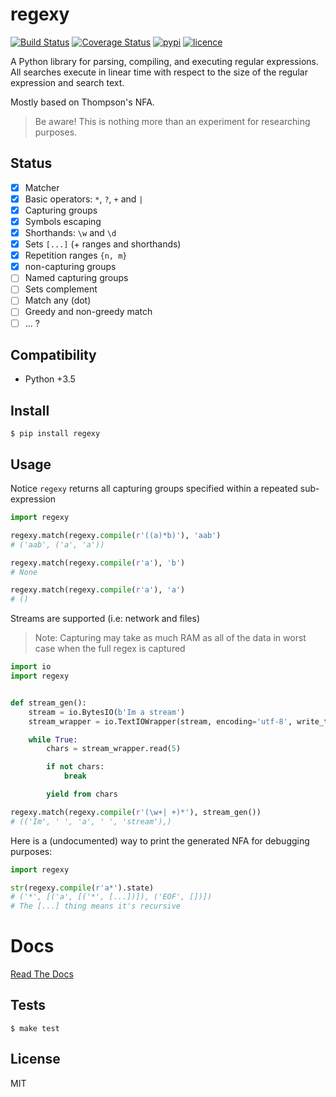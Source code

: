 # regexy

[![Build Status](https://img.shields.io/travis/nitely/regexy.svg?style=flat-square)](https://travis-ci.org/nitely/regexy)
[![Coverage Status](https://img.shields.io/coveralls/nitely/regexy.svg?style=flat-square)](https://coveralls.io/r/nitely/regexy)
[![pypi](https://img.shields.io/pypi/v/regexy.svg?style=flat-square)](https://pypi.python.org/pypi/regexy)
[![licence](https://img.shields.io/pypi/l/regexy.svg?style=flat-square)](https://raw.githubusercontent.com/nitely/regexy/master/LICENSE)


A Python library for parsing, compiling, and executing regular expressions.
All searches execute in linear time with respect to the size of the regular
expression and search text.

Mostly based on Thompson's NFA.

> Be aware!
> This is nothing more than an experiment for researching purposes.

## Status

- [x] Matcher
- [x] Basic operators: `*`, `?`, `+` and `|`
- [x] Capturing groups
- [x] Symbols escaping
- [x] Shorthands: `\w` and `\d`
- [x] Sets `[...]` (+ ranges and shorthands)
- [x] Repetition ranges `{n, m}`
- [x] non-capturing groups
- [ ] Named capturing groups
- [ ] Sets complement
- [ ] Match any (dot)
- [ ] Greedy and non-greedy match
- [ ] ... ?

## Compatibility

* Python +3.5


## Install

```
$ pip install regexy
```


## Usage

Notice `regexy` returns all capturing groups specified within a repeated sub-expression

```python
import regexy

regexy.match(regexy.compile(r'((a)*b)'), 'aab')
# ('aab', ('a', 'a'))

regexy.match(regexy.compile(r'a'), 'b')
# None

regexy.match(regexy.compile(r'a'), 'a')
# ()
```

Streams are supported (i.e: network and files)

> Note: Capturing may take as much RAM as all of
> the data in worst case when the full regex is captured

```python
import io
import regexy


def stream_gen():
    stream = io.BytesIO(b'Im a stream')
    stream_wrapper = io.TextIOWrapper(stream, encoding='utf-8', write_through=True)

    while True:
        chars = stream_wrapper.read(5)

        if not chars:
            break

        yield from chars

regexy.match(regexy.compile(r'(\w+| +)*'), stream_gen())
# (('Im', ' ', 'a', ' ', 'stream'),)
```

Here is a (undocumented) way to print the generated
NFA for debugging purposes:

```python
import regexy

str(regexy.compile(r'a*').state)
# ('*', [('a', [('*', [...])]), ('EOF', [])])
# The [...] thing means it's recursive
```


# Docs

[Read The Docs](http://regexy.readthedocs.io)


## Tests

```
$ make test
```


## License

MIT
